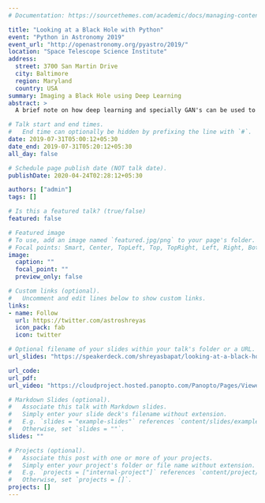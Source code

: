 ```yaml
---
# Documentation: https://sourcethemes.com/academic/docs/managing-content/

title: "Looking at a Black Hole with Python"
event: "Python in Astronomy 2019"
event_url: "http://openastronomy.org/pyastro/2019/"
location: "Space Telescope Science Institute"
address:
  street: 3700 San Martin Drive
  city: Baltimore
  region: Maryland
  country: USA
summary: Imaging a Black Hole using Deep Learning
abstract: >
  A brief note on how deep learning and specially GAN's can be used to reconstruct the VLBI Images efficiently. And how Python can help in that!

# Talk start and end times.
#   End time can optionally be hidden by prefixing the line with `#`.
date: 2019-07-31T05:00:12+05:30
date_end: 2019-07-31T05:20:12+05:30
all_day: false

# Schedule page publish date (NOT talk date).
publishDate: 2020-04-24T02:28:12+05:30

authors: ["admin"]
tags: []

# Is this a featured talk? (true/false)
featured: false

# Featured image
# To use, add an image named `featured.jpg/png` to your page's folder.
# Focal points: Smart, Center, TopLeft, Top, TopRight, Left, Right, BottomLeft, Bottom, BottomRight.
image:
  caption: ""
  focal_point: ""
  preview_only: false

# Custom links (optional).
#   Uncomment and edit lines below to show custom links.
links:
- name: Follow
  url: https://twitter.com/astroshreyas
  icon_pack: fab
  icon: twitter

# Optional filename of your slides within your talk's folder or a URL.
url_slides: "https://speakerdeck.com/shreyasbapat/looking-at-a-black-hole-with-python"

url_code:
url_pdf:
url_video: "https://cloudproject.hosted.panopto.com/Panopto/Pages/Viewer.aspx?id=8b73aab5-428e-49ac-bff8-aa9b015eafea"

# Markdown Slides (optional).
#   Associate this talk with Markdown slides.
#   Simply enter your slide deck's filename without extension.
#   E.g. `slides = "example-slides"` references `content/slides/example-slides.md`.
#   Otherwise, set `slides = ""`.
slides: ""

# Projects (optional).
#   Associate this post with one or more of your projects.
#   Simply enter your project's folder or file name without extension.
#   E.g. `projects = ["internal-project"]` references `content/project/deep-learning/index.md`.
#   Otherwise, set `projects = []`.
projects: []
---
```

